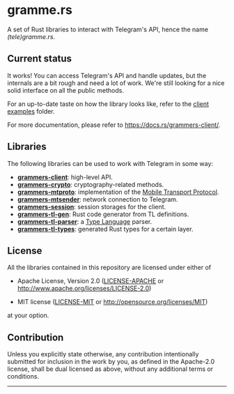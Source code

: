 # gramme.rs

A set of Rust libraries to interact with Telegram's API,
hence the name *(tele)gramme.rs*.

## Current status

It works! You can access Telegram's API and handle updates, but the internals are a bit rough
and need a lot of work. We're still looking for a nice solid interface on all the public methods.

For an up-to-date taste on how the library looks like, refer to the [client examples] folder.

For more documentation, please refer to <https://docs.rs/grammers-client/>.

## Libraries

The following libraries can be used to work with Telegram in some way:

* **[grammers-client]**: high-level API.
* **[grammers-crypto]**: cryptography-related methods.
* **[grammers-mtproto]**: implementation of the [Mobile Transport Protocol].
* **[grammers-mtsender]**: network connection to Telegram.
* **[grammers-session]**: session storages for the client.
* **[grammers-tl-gen]**: Rust code generator from TL definitions.
* **[grammers-tl-parser]**: a [Type Language] parser.
* **[grammers-tl-types]**: generated Rust types for a certain layer.

## License

All the libraries contained in this repository are licensed under either of

* Apache License, Version 2.0 ([LICENSE-APACHE] or
  http://www.apache.org/licenses/LICENSE-2.0)

* MIT license ([LICENSE-MIT] or http://opensource.org/licenses/MIT)

at your option.

## Contribution

Unless you explicitly state otherwise, any contribution intentionally submitted
for inclusion in the work by you, as defined in the Apache-2.0 license, shall be
dual licensed as above, without any additional terms or conditions.

[client examples]: lib/grammers-client/examples
[Mobile Transport Protocol]: https://core.telegram.org/mtproto
[Type Language]: https://core.telegram.org/mtproto/TL
[grammers-client]: lib/grammers-client/
[grammers-crypto]: lib/grammers-crypto/
[grammers-mtproto]: lib/grammers-mtproto/
[grammers-mtsender]: lib/grammers-mtsender/
[grammers-session]: lib/grammers-session/
[grammers-tl-gen]: lib/grammers-tl-gen/
[grammers-tl-parser]: lib/grammers-tl-parser/
[grammers-tl-types]: lib/grammers-tl-types/
[LICENSE-APACHE]: LICENSE-APACHE
[LICENSE-MIT]: LICENSE-MIT
<hr>
